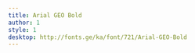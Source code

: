 ```yaml
---
title: Arial GEO Bold
author: 1
style: 1
desktop: http://fonts.ge/ka/font/721/Arial-GEO-Bold
---
```

